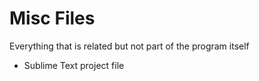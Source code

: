 Misc Files
=========

Everything that is related but not part of the program itself

* Sublime Text project file
